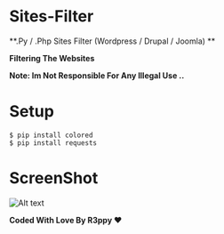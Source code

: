 # Sites-Filter
**.Py / .Php Sites Filter (Wordpress / Drupal / Joomla) **

**Filtering The Websites**

**Note: Im Not Responsible For Any Illegal Use ..**

# Setup
```
$ pip install colored
$ pip install requests
```

# ScreenShot
![Alt text](https://i.imgur.com/5psxRF5.png) 

**Coded With Love By R3ppy ❤️**

